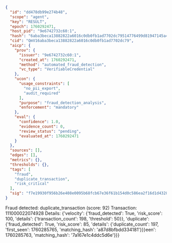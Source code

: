 ```json
{
  "id": "dd478db99e274b48",
  "scope": "agent",
  "key": "RESULT",
  "epoch": 1760292471,
  "host_pid": "9e6742732c60:1",
  "hash": "6aba3beca13882822a6016c0db0fb1ad7702dc79514776499d81947145a43421",
  "cid": "QmV16aba3beca13882822a6016c0db0fb1ad7702dc79",
  "aicp": {
    "prov": {
      "issuer": "9e6742732c60:1",
      "created_at": 1760292471,
      "method": "automated_fraud_detection",
      "vc_type": "VerifiableCredential"
    },
    "ucon": {
      "usage_constraints": [
        "no_pii_export",
        "audit_required"
      ],
      "purpose": "fraud_detection_analysis",
      "enforcement": "mandatory"
    },
    "eval": {
      "confidence": 1.0,
      "evidence_count": 0,
      "review_status": "pending",
      "evaluated_at": 1760292471
    }
  },
  "sources": [],
  "edges": [],
  "metrics": {},
  "thresholds": {},
  "tags": [
    "fraud",
    "duplicate_transaction",
    "risk_critical"
  ],
  "sig": "f7e19930f956b26e408e0095b68fcb67e36f61b154d0c586ea2f16d1d4328ed2"
}
```

Fraud detected: duplicate_transaction (score: 92)
Transaction: 111000022074928
Details: {'velocity': {'fraud_detected': True, 'risk_score': 100, 'details': {'transaction_count': 198, 'threshold': 50}}, 'duplicate': {'fraud_detected': True, 'risk_score': 85, 'details': {'duplicate_count': 197, 'first_seen': 1760285765, 'matching_hash': 'a87d8bfbdd334181'}}}een': 1760285763, 'matching_hash': '7a167e1c4ddc5d6e'}}}